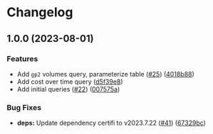# Changelog

## 1.0.0 (2023-08-01)


### Features

* Add `gp2` volumes query, parameterize table ([#25](https://github.com/cloudquery/policies-premium/issues/25)) ([4018b88](https://github.com/cloudquery/policies-premium/commit/4018b884ddbbaad70776b9f5f3e7cc4e6d8d037d))
* Add cost over time query ([d5f39e8](https://github.com/cloudquery/policies-premium/commit/d5f39e8be121f641daa64f31fc54840635eca61d))
* Add initial queries ([#22](https://github.com/cloudquery/policies-premium/issues/22)) ([007575a](https://github.com/cloudquery/policies-premium/commit/007575a23b7295224642c752ce312b00dc669f33))


### Bug Fixes

* **deps:** Update dependency certifi to v2023.7.22 ([#41](https://github.com/cloudquery/policies-premium/issues/41)) ([67329bc](https://github.com/cloudquery/policies-premium/commit/67329bcd72b21c9ebc4199c1230014dc11806159))
